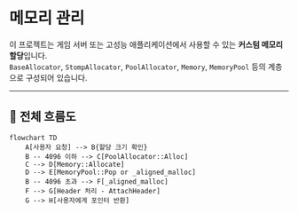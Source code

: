 # 메모리 관리

이 프로젝트는 게임 서버 또는 고성능 애플리케이션에서 사용할 수 있는 **커스텀 메모리 할당**입니다.  
`BaseAllocator`, `StompAllocator`, `PoolAllocator`, `Memory`, `MemoryPool` 등의 계층으로 구성되어 있습니다.

---

## 🧠 전체 흐름도

```mermaid
flowchart TD
    A[사용자 요청] --> B{할당 크기 확인}
    B -- 4096 이하 --> C[PoolAllocator::Alloc]
    C --> D[Memory::Allocate]
    D --> E[MemoryPool::Pop or _aligned_malloc]
    B -- 4096 초과 --> F[_aligned_malloc]
    F --> G[Header 처리 - AttachHeader]
    G --> H[사용자에게 포인터 반환]
